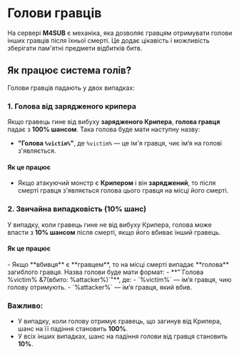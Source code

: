 # Голови гравців

На сервері **M4SUB** є механіка, яка дозволяє гравцям отримувати голови інших гравців після їхньої смерті. Це додає цікавість і можливість зберігати пам'ятні предмети відбитків битв.

## Як працює система голів?
Голови гравців падають у двох випадках:

### 1. **Голова від зарядженого крипера**

<Mob name="Заряджений Крипер" mob="minecraft:creeper_charged" warp="right" />

Якщо гравець гине від вибуху **зарядженого Крипера**, **голова гравця** падає з **100% шансом**. Така голова буде мати наступну назву:
- **"Голова `%victim%`"**, де `%victim%` — це ім'я гравця, чиє ім’я на голові з'являється.

#### Як це працює
- Якщо атакуючий монстр є **Крипером** і він **заряджений**, то після смерті гравця з'являється голова цього гравця на місці його смерті.
<Clear/>

### 2. **Звичайна випадковість (10% шанс)**
У випадку, коли гравець гине не від вибуху Крипера, голова може впасти з **10% шансом** після смерті, якщо його вбиває інший гравець.

#### Як це працює
<Item item="minecraft:yevhen_head" warp="right" name="Голова Yevhen4 (вбито: hnufelka)" />
- Якщо **вбивця** є **гравцем**, то на місці смерті випадає **голова** загиблого гравця. Назва голови буде мати формат:
  - **"`Голова %victim% &7(вбито: %attacker%)`"**, де:
    - `%victim%` — ім’я гравця, чию голову отримують.
    - `%attacker%` — ім’я гравця, який вбив.

### Важливо:
- У випадку, коли голову отримує гравець, що загинув від Крипера, шанс на її падіння становить **100%**.
- У всіх інших випадках, шанс на падіння голови від гравця становить **10%**.